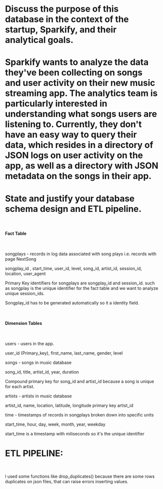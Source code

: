 <h1>Discuss the purpose of this database in the context of the startup, Sparkify, and their analytical goals.<h1>

Sparkify wants to analyze the data they've been collecting on songs and user activity on their new music streaming app.
The analytics team is particularly interested in understanding what songs users are listening to. Currently, they don't have an easy way to query their data, which resides in a directory of JSON logs on user activity on the app, as well as a directory with JSON metadata on the songs in their app.


<h1>State and justify your database schema design and ETL pipeline.</h1>
<br>
<h4>Fact Table</h4>
<br>
<p>songplays - records in log data associated with song plays i.e. records with page NextSong</p>

<p>songplay_id , start_time, user_id, level, song_id, artist_id, session_id, location, user_agent</p>

<p>Primary Key identifiers for songplays are songplay_id and session_id. such as songplay is the unique identifier for the
fact table and we want to analyze unique session_ids.</p>

<p>Songplay_id has to be generated automatically so it a identity field.</p>
<br>
<h4>Dimension Tables</h4>
<br>
<p>users - users in the app.<p>
<p>user_id (Primary_key), first_name, last_name, gender, level</p>

<p>songs - songs in music database</p>

<p>song_id, title, artist_id, year, duration</p>
Compound primary key for song_id and artist_id because a song is unique for each artist.

<p>artists - artists in music database</p>
<p>artist_id, name, location, latitude, longitude
primary key artist_id</p>

<p>time - timestamps of records in songplays broken down into specific units</p>

<p>start_time, hour, day, week, month, year, weekday</p>

<p>start_time is a timestamp with miliseconds so it's the unique identifier</p>

<h1>ETL PIPELINE:</h1><br>

<p>I used some functions like drop_duplicates() because there are some rows duplicates on json files, that 
can raise errors inserting values.</p>


